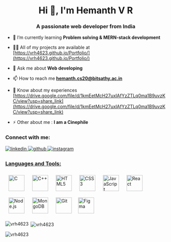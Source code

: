 <h1 align="center">Hi 👋, I'm Hemanth V R</h1>
<h3 align="center">A passionate web developer from India</h3>


- 🌱 I’m currently learning **Problem solving & MERN-stack development**

- 👨‍💻 All of my projects are available at [https://vrh4623.github.io/Portfolio/](https://vrh4623.github.io/Portfolio/)

- 💬 Ask me about **Web developing**

- 📫 How to reach me **hemanth.cs20@bitsathy.ac.in**

- 📄 Know about my experiences [https://drive.google.com/file/d/1kmEetMcH27uxIAfYzZTLq0ma1B9uvzKC/view?usp=share_link](https://drive.google.com/file/d/1kmEetMcH27uxIAfYzZTLq0ma1B9uvzKC/view?usp=share_link)

- ⚡ Other about me : **I am a Cinephile**

<h3 align="left">Connect with me:</h3>
<p align="left">
<a href="https://linkedin.com/in/hemanthvr4623" target="_blank">
<img src=https://img.shields.io/badge/linkedin-%231E77B5.svg?&style=for-the-badge&logo=linkedin&logoColor=white alt=linkedin style="margin-bottom: 5px;" />
</a><a href="https://github.com/VRH4623" target="_blank">
<img src=https://img.shields.io/badge/github-%2324292e.svg?&style=for-the-badge&logo=github&logoColor=white alt=github style="margin-bottom: 5px;" />
<a href="https://instagram.com/hemanthravi.372" target="_blank">
<img src=https://img.shields.io/badge/instagram-%23000000.svg?&style=for-the-badge&logo=instagram&logoColor=white alt=instagram style="margin-bottom: 5px;" />
</p>

<h3 align="left">Languages and Tools:</h3>
<p align="left">
 
 <a href="https://www.cprogramming.com/" target="_blank"><img style="margin: 10px" src="https://profilinator.rishav.dev/skills-assets/c-original.svg" alt="C" height="50" /></a>
 <a href="https://www.cplusplus.com/" target="_blank"><img style="margin: 10px" src="https://profilinator.rishav.dev/skills-assets/cplusplus-original.svg" alt="C++" height="50" /></a>
<a href="https://en.wikipedia.org/wiki/HTML5" target="_blank"><img style="margin: 10px" src="https://profilinator.rishav.dev/skills-assets/html5-original-wordmark.svg" alt="HTML5" height="50" /></a>
<a href="https://www.w3schools.com/css/" target="_blank"><img style="margin: 10px" src="https://profilinator.rishav.dev/skills-assets/css3-original-wordmark.svg" alt="CSS3" height="50" /></a>
<a href="https://www.javascript.com/" target="_blank"><img style="margin: 10px" src="https://profilinator.rishav.dev/skills-assets/javascript-original.svg" alt="JavaScript" height="50" /></a>
<a href="https://reactjs.org/" target="_blank"><img style="margin: 10px" src="https://profilinator.rishav.dev/skills-assets/react-original-wordmark.svg" alt="React" height="50" /></a>
<a href="https://nodejs.org/" target="_blank"><img style="margin: 10px" src="https://profilinator.rishav.dev/skills-assets/nodejs-original-wordmark.svg" alt="Node.js" height="50" /></a>
<a href="https://www.mongodb.com/" target="_blank"><img style="margin: 10px" src="https://profilinator.rishav.dev/skills-assets/mongodb-original-wordmark.svg" alt="MongoDB" height="50" /></a>  <a href="https://github.com/" target="_blank"><img style="margin: 10px" src="https://profilinator.rishav.dev/skills-assets/git-scm-icon.svg" alt="Git" height="50" /></a><a href="https://www.figma.com/" target="_blank"><img style="margin: 10px" src="https://profilinator.rishav.dev/skills-assets/figma-icon.svg" alt="Figma" height="50" /></a>  

<p><img align="left" src="https://github-readme-stats.vercel.app/api/top-langs?username=vrh4623&show_icons=true&locale=en&layout=compact" alt="vrh4623" /></p>

<p>&nbsp;<img align="center" src="https://github-readme-stats.vercel.app/api?username=vrh4623&show_icons=true&locale=en" alt="vrh4623" /></p>

<p><img align="center" src="https://github-readme-streak-stats.herokuapp.com/?user=vrh4623&" alt="vrh4623" /></p> 
